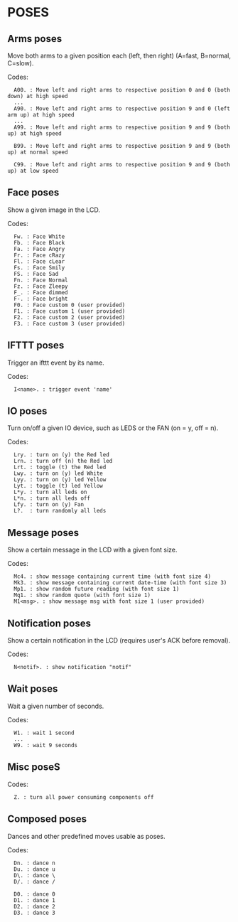 # POSES

## Arms poses

Move both arms to a given position each (left, then right) (A=fast, B=normal, C=slow).

Codes:
```
  A00. : Move left and right arms to respective position 0 and 0 (both down) at high speed
  ...
  A90. : Move left and right arms to respective position 9 and 0 (left arm up) at high speed
  ...
  A99. : Move left and right arms to respective position 9 and 9 (both up) at high speed

  B99. : Move left and right arms to respective position 9 and 9 (both up) at normal speed

  C99. : Move left and right arms to respective position 9 and 9 (both up) at low speed
```


## Face poses

Show a given image in the LCD.

Codes:
```
  Fw. : Face White
  Fb. : Face Black
  Fa. : Face Angry
  Fr. : Face cRazy
  Fl. : Face cLear
  Fs. : Face Smily
  FS. : Face Sad
  Fn. : Face Normal
  Fz. : Face Zleepy
  F_. : Face dimmed
  F-. : Face bright
  F0. : Face custom 0 (user provided)
  F1. : Face custom 1 (user provided)
  F2. : Face custom 2 (user provided)
  F3. : Face custom 3 (user provided)
```


## IFTTT poses

Trigger an ifttt event by its name.

Codes:
```
  I<name>. : trigger event 'name'
```

## IO poses

Turn on/off a given IO device, such as LEDS or the FAN (on = y, off = n).

Codes:
```
  Lry. : turn on (y) the Red led
  Lrn. : turn off (n) the Red led
  Lrt. : toggle (t) the Red led
  Lwy. : turn on (y) led White
  Lyy. : turn on (y) led Yellow
  Lyt. : toggle (t) led Yellow
  L*y. : turn all leds on
  L*n. : turn all leds off
  Lfy. : turn on (y) Fan
  L?.  : turn randomly all leds
```

## Message poses

Show a certain message in the LCD with a given font size.

Codes:
```
  Mc4. : show message containing current time (with font size 4)
  Mk3. : show message containing current date-time (with font size 3)
  Mp1. : show random future reading (with font size 1)
  Mq1. : show random quote (with font size 1)
  M1<msg>. : show message msg with font size 1 (user provided)
```


## Notification poses

Show a certain notification in the LCD (requires user's ACK before removal).

Codes:
```
  N<notif>. : show notification "notif"
```


## Wait poses

Wait a given number of seconds.

Codes:
```
  W1. : wait 1 second
  ...
  W9. : wait 9 seconds
```


## Misc poseS

Codes:
```
  Z. : turn all power consuming components off
```

## Composed poses

Dances and other predefined moves usable as poses.

Codes:
```
  Dn. : dance n
  Du. : dance u
  D\. : dance \
  D/. : dance /

  D0. : dance 0
  D1. : dance 1
  D2. : dance 2
  D3. : dance 3
```




